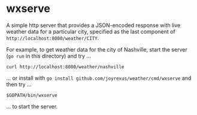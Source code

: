 # wxserve

A simple http server that provides a JSON-encoded response with live weather
data for a particular city, specified as the last component of `http://localhost:8080/weather/CITY`.

For example, to get weather data for the city of Nashville, start the server
(`go run` in this directory) and try ...


    curl http://localhost:8080/weather/nashville

... or install with `go install github.com/joyrexus/weather/cmd/wxserve` and then try ...

    $GOPATH/bin/wxserve

... to start the server.
